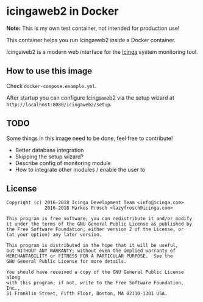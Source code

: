 icingaweb2 in Docker
====================

**Note:** This is my own test container, not intended for production use!

This container helps you run Icingaweb2 inside a Docker container.

Icingaweb2 is a modern web interface for the [Icinga](https://www.icinga.com) system monitoring tool.

## How to use this image

Check `docker-compose.example.yml`.

After startup you can configure Icingaweb2 via the setup wizard at `http://localhost:8080/icingaweb2/setup`.

## TODO

Some things in this image need to be done, feel free to contribute!

* Better database integration
* Skipping the setup wizard?
* Describe config of monitoring module
* How to integrate other modules / enable the user to

## License

    Copyright (c) 2016-2018 Icinga Development Team <info@icinga.com>
                  2016-2018 Markus Frosch <lazyfrosch@icinga.com>

    This program is free software; you can redistribute it and/or modify
    it under the terms of the GNU General Public License as published by
    the Free Software Foundation; either version 2 of the License, or
    (at your option) any later version.

    This program is distributed in the hope that it will be useful,
    but WITHOUT ANY WARRANTY; without even the implied warranty of
    MERCHANTABILITY or FITNESS FOR A PARTICULAR PURPOSE.  See the
    GNU General Public License for more details.

    You should have received a copy of the GNU General Public License along
    with this program; if not, write to the Free Software Foundation, Inc.,
    51 Franklin Street, Fifth Floor, Boston, MA 02110-1301 USA.
